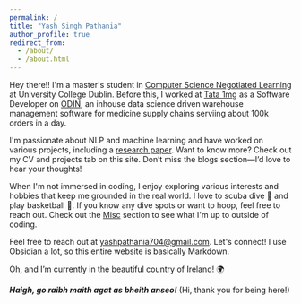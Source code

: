 ```yaml
---
permalink: /
title: "Yash Singh Pathania"
author_profile: true
redirect_from: 
  - /about/
  - /about.html
---
```


Hey there!! I'm a master's student in [Computer Science Negotiated Learning](https://hub.ucd.ie/usis/!W_HU_MENU.P_PUBLISH?p_tag=PROG&MAJR=T150) at University College Dublin. Before this, I worked at [Tata 1mg](https://www.1mg.com/aboutUs?wpsrc=Google+Organic+Search) as a Software Developer on [ODIN](https://odin.1mg.com/login), an inhouse  data science driven warehouse management software for medicine supply chains serviing about 100k orders in a day.

I'm passionate about NLP and machine learning and have worked on various projects, including a [research paper](https://www.techscience.com/cmc/v70n3/44965). Want to know more? Check out my CV and projects tab on this site. Don’t miss the blogs section—I’d love to hear your thoughts!

When I'm not immersed in coding, I enjoy exploring various interests and hobbies that keep me grounded in the real world. I love to scuba dive 🤿 and play basketball 🏀. If you know any dive spots or want to hoop, feel free to reach out. Check out the [Misc](./misc) section to see what I'm up to outside of coding.

Feel free to reach out at [yashpathania704@gmail.com](mailto:yashpathania704@gmail.com). Let's connect! I use Obsidian a lot, so this entire website is basically Markdown.

Oh, and I’m currently in the beautiful country of Ireland! 🌍

***Haigh, go raibh maith agat as bheith anseo!*** (Hi, thank you for being here!)
<!-- 
 <a href="files/Yash_Singh_Pathania.pdf" style="text-decoration: none;">Resume</a> <span style="font-size: 0.8em; opacity: 0.6;">(Updated: 10-September-2024)</span> -->

